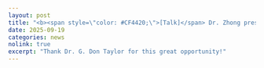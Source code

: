 ```yaml
---
layout: post
title: "<b><span style=\"color: #CF4420;\">[Talk]</span> Dr. Zhong presented his research on <i>\"Explainable AI for Smart Manufacturing\"</i> at the <i>ISE 5024 Graduate Seminar Series</i>.</b>"
date: 2025-09-19
categories: news
nolink: true
excerpt: "Thank Dr. G. Don Taylor for this great opportunity!"
---
```


